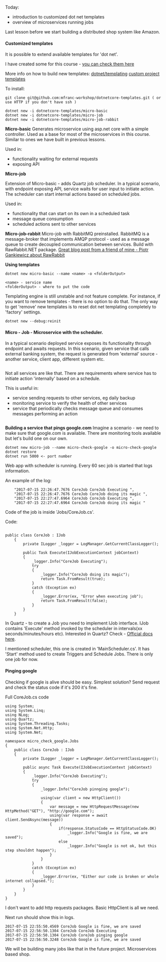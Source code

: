 Today:
- introduction to customized dot net templates
- overview of microservices running jobs

Last lesson before we start building a distributed shop system like Amazon. 

#### Customized templates

It is possible to extend available templates for 'dot net'. 

I have created some for this course - [you can check them here][0]

More info on how to build new templates:
[dotnet/templating][1]
[custom project templates][2]

To install:

```
git clone git@github.com:mfranc-workshop/dotnetcore-templates.git ( or use HTTP if you don't have ssh )

dotnet new -i dotnetcore-templates/micro-basic
dotnet new -i dotnetcore-templates/micro-job
dotnet new -i dotnetcore-templates/micro-job-rabbit
```

**Micro-basic**
Generates microservice using asp.net core with a simple controller. Used as a base for most of the microservices in this course. Similar to ones we have built in previous lessons.

Used in:
- functionality waiting for external requests
- exposing API

**Micro-job**

Extension of Micro-basic - adds Quartz job scheduler. In a typical scenario, with endpoint exposing API, service waits for user input to initiate action. The scheduler can start internal actions based on scheduled jobs.

Used in:
- functionality that can start on its own in a scheduled task
- message queue consumption
- scheduled actions sent to other services

**Micro-job-rabbit**
Micro-job with RabbitMQ preinstalled. RabbitMQ is a message-broker that implements AMQP protocol - used as a message queue to create decoupled communication between services. Build with RawRabbit.NET package. [Great blog post from a friend of mine - Piotr Gankiewicz about RawRabbit][3]

**Using templates**
```
dotnet new micro-basic --name <name> -o <folderOutput>

<name> - service name 
<folderOutput> - where to put the code
```

Templating engine is still unstable and not feature complete. For instance, if you want to remove templates - there is no option to do that. The only way to get 'remove' new templates is to reset dot net templating completely to 'factory' settings.

```
dotnet new --debug:reinit
```

#### Micro - Job - Microservice with the scheduler.

In a typical scenario deployed service exposes its functionality through endpoint and awaits requests. In this scenario, given service that calls external banking system, the request is generated from 'external' source - another service, client app, different system etc.

<image endpoint initiate action>

Not all services are like that. There are requirements where service has to initiate action 'internally' based on a schedule. 

This is useful in:
- service sending requests to other services, eg daily backup
- monitoring service to verify the health of other services
- service that periodically checks message queue and consumes messages performing an action

<image of scheduled service>

**Building a service that pings google.com**
Imagine a scenario - we need to make sure that google.com is available. There are monitoring tools available but let's build one on our own.

```
dotnet new micro-job --name micro-check-google -o micro-check-google
dotnet restore
dotnet run 5000 <- port number
```
Web app with scheduler is running. Every 60 sec job is started that logs information.

An example of the log:

```
    "2017-07-15 22:26:47.7676 CoreJob CoreJob Executing ", 
    "2017-07-15 22:26:47.7676 CoreJob CoreJob doing its magic ", 
    "2017-07-15 22:27:47.6964 CoreJob CoreJob Executing ", 
    "2017-07-15 22:27:47.6964 CoreJob CoreJob doing its magic "
```

Code of the job is inside 'Jobs/CoreJob.cs'.

Code:
```

public class CoreJob : IJob
    {
        private ILogger _logger = LogManager.GetCurrentClassLogger();

        public Task Execute(IJobExecutionContext jobContext)
        {
            _logger.Info("CoreJob Executing");
            try
            {
                _logger.Info("CoreJob doing its magic");
                return Task.FromResult(true);
            }
            catch (Exception ex)
            {
                _logger.Error(ex, "Error when executing job");
                return Task.FromResult(false);
            }
        }
    }
```

In Quartz - to create a Job you need to implement IJob interface. IJob contains 'Execute' method invoked by the scheduler in intervals(xx seconds/minutes/hours etc). Interested in Quartz? Check - [Official docs here][4].

I mentioned scheduler, this one is created in 'MainScheduler.cs'. It has 'Start' method used to create Triggers and Schedule Jobs. There is only one job for now.

#### Pinging google

Checking if google is alive should be easy. Simplest solution? Send request and check the status code if it's 200 it's fine.


Full CoreJob.cs code

```
using System;
using System.Linq;
using NLog;
using Quartz;
using System.Threading.Tasks;
using System.Net.Http;
using System.Net;

namespace micro_check_google.Jobs
{
    public class CoreJob : IJob
    {
        private ILogger _logger = LogManager.GetCurrentClassLogger();

        public async Task Execute(IJobExecutionContext jobContext)
        {
            _logger.Info("CoreJob Executing");
            try
            {
                _logger.Info("CoreJob pinnging google");

                using(var client = new HttpClient())
                {
                    var message = new HttpRequestMessage(new HttpMethod("GET"), "http://google.com");
                    using(var response = await client.SendAsync(message))
                    {
                        if(response.StatusCode == HttpStatusCode.OK)
                            _logger.Info("Google is fine, we are saved");
                        else
                            _logger.Info("Google is not ok, but this step shouldnt happen");
                    }
                }
            }
            catch (Exception ex)
            {
                _logger.Error(ex, "Either our code is broken or whole internet collapsed.");
            }
        }
    }
}
```
I don't want to add http requests packages. Basic HttpClient is all we need.

Next run should show this in logs.
```
2017-07-15 22:55:50.4569 CoreJob Google is fine, we are saved 
2017-07-15 22:56:50.1304 CoreJob CoreJob Executing 
2017-07-15 22:56:50.1304 CoreJob CoreJob pinging google 
2017-07-15 22:56:50.3248 CoreJob Google is fine, we are saved 
```

We will be building many jobs like that in the future project. Microservices based shop.

[0]: https://github.com/mfranc-workshop/dotnetcore-templates
[1]: https://github.com/dotnet/templating
[2]: https://rehansaeed.com/custom-project-templates-using-dotnet-new/
[3]: http://piotrgankiewicz.com/2016/10/31/net-core-rabbitmq-rawrabbit/
[4]: https://github.com/quartznet/quartznet
